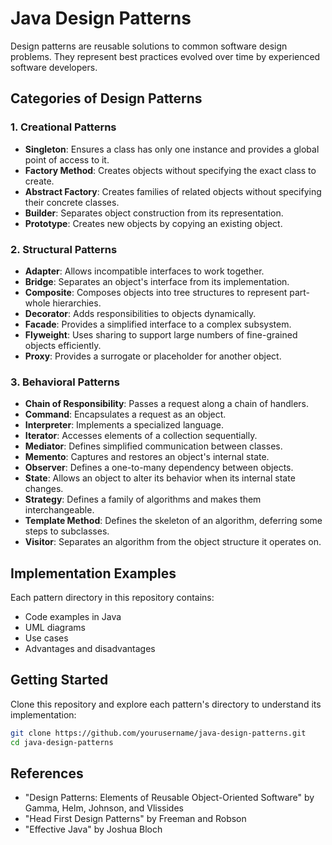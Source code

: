 # Java Design Patterns

Design patterns are reusable solutions to common software design problems. They represent best practices evolved over time by experienced software developers.

## Categories of Design Patterns

### 1. Creational Patterns
- **Singleton**: Ensures a class has only one instance and provides a global point of access to it.
- **Factory Method**: Creates objects without specifying the exact class to create.
- **Abstract Factory**: Creates families of related objects without specifying their concrete classes.
- **Builder**: Separates object construction from its representation.
- **Prototype**: Creates new objects by copying an existing object.

### 2. Structural Patterns
- **Adapter**: Allows incompatible interfaces to work together.
- **Bridge**: Separates an object's interface from its implementation.
- **Composite**: Composes objects into tree structures to represent part-whole hierarchies.
- **Decorator**: Adds responsibilities to objects dynamically.
- **Facade**: Provides a simplified interface to a complex subsystem.
- **Flyweight**: Uses sharing to support large numbers of fine-grained objects efficiently.
- **Proxy**: Provides a surrogate or placeholder for another object.

### 3. Behavioral Patterns
- **Chain of Responsibility**: Passes a request along a chain of handlers.
- **Command**: Encapsulates a request as an object.
- **Interpreter**: Implements a specialized language.
- **Iterator**: Accesses elements of a collection sequentially.
- **Mediator**: Defines simplified communication between classes.
- **Memento**: Captures and restores an object's internal state.
- **Observer**: Defines a one-to-many dependency between objects.
- **State**: Allows an object to alter its behavior when its internal state changes.
- **Strategy**: Defines a family of algorithms and makes them interchangeable.
- **Template Method**: Defines the skeleton of an algorithm, deferring some steps to subclasses.
- **Visitor**: Separates an algorithm from the object structure it operates on.

## Implementation Examples

Each pattern directory in this repository contains:
- Code examples in Java
- UML diagrams
- Use cases
- Advantages and disadvantages

## Getting Started

Clone this repository and explore each pattern's directory to understand its implementation:

```bash
git clone https://github.com/yourusername/java-design-patterns.git
cd java-design-patterns
```

## References

- "Design Patterns: Elements of Reusable Object-Oriented Software" by Gamma, Helm, Johnson, and Vlissides
- "Head First Design Patterns" by Freeman and Robson
- "Effective Java" by Joshua Bloch